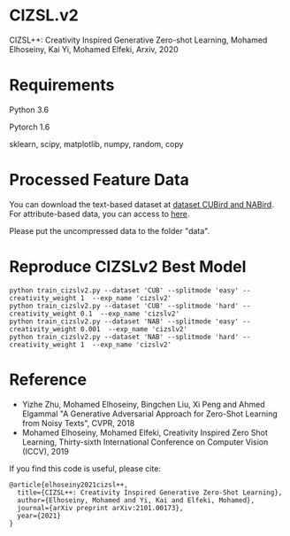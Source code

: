 # CIZSL.v2
CIZSL++: Creativity Inspired Generative Zero-shot Learning, Mohamed Elhoseiny, Kai Yi, Mohamed Elfeki, Arxiv, 2020 

# Requirements
Python 3.6

Pytorch 1.6

sklearn, scipy, matplotlib, numpy, random, copy

# Processed Feature Data 
You can download the text-based dataset at [dataset CUBird and NABird](https://www.dropbox.com/s/9qovr86kgogkl6r/CUB_NAB_Data.zip). For attribute-based data, you can access to [here](https://www.mpi-inf.mpg.de/departments/computer-vision-and-machine-learning/research/zero-shot-learning/zero-shot-learning-the-good-the-bad-and-the-ugly). 

Please put the uncompressed data to the folder "data".

# Reproduce CIZSLv2 Best Model
```
python train_cizslv2.py --dataset 'CUB' --splitmode 'easy' --creativity_weight 1  --exp_name 'cizslv2'              
python train_cizslv2.py --dataset 'CUB' --splitmode 'hard' --creativity_weight 0.1  --exp_name 'cizslv2'                
python train_cizslv2.py --dataset 'NAB' --splitmode 'easy' --creativity_weight 0.001  --exp_name 'cizslv2'              
python train_cizslv2.py --dataset 'NAB' --splitmode 'hard' --creativity_weight 1  --exp_name 'cizslv2'
```        

# Reference
- Yizhe Zhu, Mohamed Elhoseiny, Bingchen Liu, Xi Peng and Ahmed Elgammal "A Generative Adversarial Approach for Zero-Shot Learning from Noisy Texts", CVPR, 2018
- Mohamed Elhoseiny, Mohamed Elfeki, Creativity Inspired Zero Shot Learning, Thirty-sixth International Conference on Computer Vision (ICCV), 2019

If you find this code is useful, please cite:

```
@article{elhoseiny2021cizsl++,
  title={CIZSL++: Creativity Inspired Generative Zero-Shot Learning},
  author={Elhoseiny, Mohamed and Yi, Kai and Elfeki, Mohamed},
  journal={arXiv preprint arXiv:2101.00173},
  year={2021}
}
```






